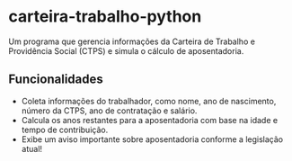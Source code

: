 # carteira-trabalho-python
Um programa que gerencia informações da Carteira de Trabalho e Providência Social (CTPS) e simula o cálculo de aposentadoria.

## Funcionalidades
- Coleta informações do trabalhador, como nome, ano de nascimento, número da CTPS, ano de contratação e salário.
- Calcula os anos restantes para a aposentadoria com base na idade e tempo de contribuição.
- Exibe um aviso importante sobre aposentadoria conforme a legislação atual!




